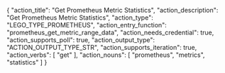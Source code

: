 {
"action_title": "Get Prometheus Metric Statistics",
"action_description": "Get Prometheus Metric Statistics",
"action_type": "LEGO_TYPE_PROMETHEUS",
"action_entry_function": "prometheus_get_metric_range_data",
"action_needs_credential": true,
"action_supports_poll": true,
"action_output_type": "ACTION_OUTPUT_TYPE_STR",
"action_supports_iteration": true,
"action_verbs": [
"get"
],
"action_nouns": [
"prometheus",
"metrics",
"statistics"
]
}
